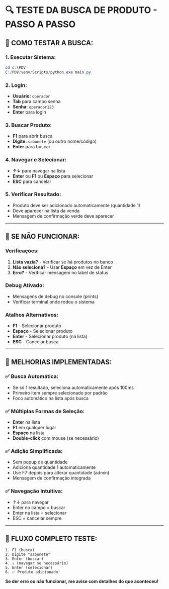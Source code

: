 # 🔍 TESTE DA BUSCA DE PRODUTO - PASSO A PASSO

## 🎯 **COMO TESTAR A BUSCA:**

### **1. Executar Sistema:**
```powershell
cd c:\PDV
C:/PDV/venv/Scripts/python.exe main.py
```

### **2. Login:**
- **Usuário:** `operador`
- **Tab** para campo senha
- **Senha:** `operador123`
- **Enter** para login

### **3. Buscar Produto:**
- **F1** para abrir busca
- **Digite:** `sabonete` (ou outro nome/código)
- **Enter** para buscar

### **4. Navegar e Selecionar:**
- **↑↓** para navegar na lista
- **Enter** ou **F1** ou **Espaço** para selecionar
- **ESC** para cancelar

### **5. Verificar Resultado:**
- Produto deve ser adicionado automaticamente (quantidade 1)
- Deve aparecer na lista da venda
- Mensagem de confirmação verde deve aparecer

---

## 🔧 **SE NÃO FUNCIONAR:**

### **Verificações:**
1. **Lista vazia?** - Verificar se há produtos no banco
2. **Não seleciona?** - Usar **Espaço** em vez de Enter
3. **Erro?** - Verificar mensagem no label de status

### **Debug Ativado:**
- Mensagens de debug no console (prints)
- Verificar terminal onde rodou o sistema

### **Atalhos Alternativos:**
- **F1** - Selecionar produto
- **Espaço** - Selecionar produto  
- **Enter** - Selecionar produto (na lista)
- **ESC** - Cancelar busca

---

## 📝 **MELHORIAS IMPLEMENTADAS:**

### **✅ Busca Automática:**
- Se só 1 resultado, seleciona automaticamente após 100ms
- Primeiro item sempre selecionado por padrão
- Foco automático na lista após busca

### **✅ Múltiplas Formas de Seleção:**
- **Enter** na lista
- **F1** em qualquer lugar
- **Espaço** na lista
- **Double-click** com mouse (se necessário)

### **✅ Adição Simplificada:**
- Sem popup de quantidade
- Adiciona quantidade 1 automaticamente
- Use F7 depois para alterar quantidade (admin)
- Mensagem de confirmação integrada

### **✅ Navegação Intuitiva:**
- ↑↓ para navegar
- Enter no campo = buscar
- Enter na lista = selecionar
- ESC = cancelar sempre

---

## 🚀 **FLUXO COMPLETO TESTE:**

```
1. F1 (busca)
2. Digite "sabonete"
3. Enter (buscar)
4. ↓ (navegar se necessário)
5. Enter (selecionar)
6. ✅ Produto adicionado!
```

**Se der erro ou não funcionar, me avise com detalhes do que aconteceu!**